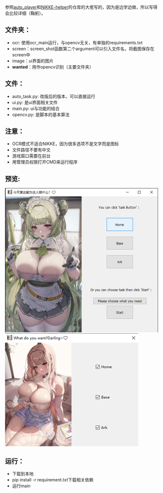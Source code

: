 参照[auto_player](https://github.com/anywhere2go/auto_player)和[NIKKE-helper](https://github.com/gdxxp/NIKKE-helper/tree/main)的仓库的大佬写的，因为是边学边做，所以写得会比较详细（鞠躬）。


## 文件夹：
- ocr: 使用ocr_main运行，与opencv无关，有单独的requirements.txt
- screen：screen_shot函数第二个argument可以引入文件名，将截图保存在screen中
- image：ui界面的图片
- **wanted**：用作opencv识别（主要文件夹）

## 文件：
- auto_task.py: 改版后的版本，可以直接运行
- ui.py: 是ui界面相关文件
- main.py: ui与功能的结合
- opencv.py: 是脚本的基本算法

## 注意：
- OCR模式不适合NIKKE，因为很多选项不是文字而是图标
- 文件路径不要有中文
- 游戏窗口需要在前台
- 用管理员权限打开CMD来运行程序

## 预览:
![预览1](./image/example_1.png)
![预览2](./image/example_2.png)

## 运行：
- 下载到本地
- pip install -r requirement.txt下载相关依赖
- 运行main